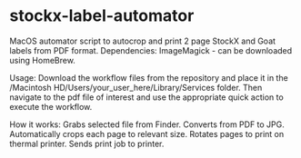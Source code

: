 # stockx-label-automator
MacOS automator script to autocrop and print 2 page StockX and Goat labels from PDF format.
Dependencies: ImageMagick - can be downloaded using HomeBrew.

Usage: Download the workflow files from the repository and place it in the /Macintosh HD/Users/your_user_here/Library/Services folder. Then navigate to the pdf file of interest and use the appropriate quick action to execute the workflow.

How it works: Grabs selected file from Finder. Converts from PDF to JPG. Automatically crops each page to relevant size. Rotates pages to print on thermal printer. Sends print job to printer.
